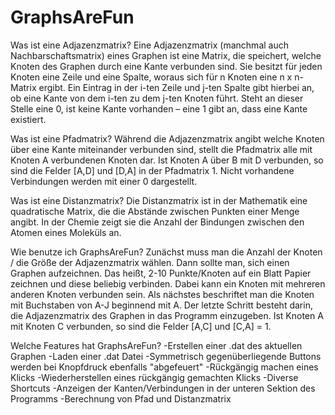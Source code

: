 # GraphsAreFun

Was ist eine Adjazenzmatrix?
Eine Adjazenzmatrix (manchmal auch Nachbarschaftsmatrix) eines Graphen ist eine Matrix, die speichert,
welche Knoten des Graphen durch eine Kante verbunden sind. 
Sie besitzt für jeden Knoten eine Zeile und eine Spalte, woraus sich für n Knoten eine n x n-Matrix ergibt. 
Ein Eintrag in der i-ten Zeile und j-ten Spalte gibt hierbei an, ob eine Kante von dem i-ten zu dem j-ten Knoten führt. 
Steht an dieser Stelle eine 0, ist keine Kante vorhanden – eine 1 gibt an, dass eine Kante existiert.

Was ist eine Pfadmatrix?
Während die Adjazenzmatrix angibt welche Knoten <direkt> über eine Kante miteinander verbunden sind,
stellt die Pfadmatrix alle mit Knoten A verbundenen Knoten dar. Ist Knoten A über B mit D verbunden,
so sind die Felder [A,D] und [D,A] in der Pfadmatrix 1. Nicht vorhandene Verbindungen werden mit einer 0 dargestellt.

Was ist eine Distanzmatrix?
Die Distanzmatrix ist in der Mathematik eine quadratische Matrix, die die Abstände zwischen Punkten einer Menge angibt.
In der Chemie zeigt sie die Anzahl der Bindungen zwischen den Atomen eines Moleküls an.

Wie benutze ich GraphsAreFun?
Zunächst muss man die Anzahl der Knoten / die Größe der Adjazenzmatrix wählen. Dann sollte man, sich einen Graphen aufzeichnen.
Das heißt, 2-10 Punkte/Knoten auf ein Blatt Papier zeichnen und diese beliebig verbinden. Dabei kann ein Knoten mit mehreren anderen 
Knoten verbunden sein. Als nächstes beschriftet man die Knoten mit Buchstaben von A-J beginnend mit A. Der letzte Schritt besteht darin,
die Adjazenzmatrix des Graphen in das Programm einzugeben. Ist Knoten A mit Knoten C verbunden, so sind die Felder [A,C] und [C,A] = 1.

Welche Features hat GraphsAreFun?
-Erstellen einer .dat des aktuellen Graphen
-Laden einer .dat Datei
-Symmetrisch gegenüberliegende Buttons werden bei Knopfdruck ebenfalls "abgefeuert"
-Rückgängig machen eines Klicks
-Wiederherstellen eines rückgängig gemachten Klicks
-Diverse Shortcuts
-Anzeigen der Kanten/Verbindungen in der unteren Sektion des Programms
-Berechnung von Pfad und Distanzmatrix
